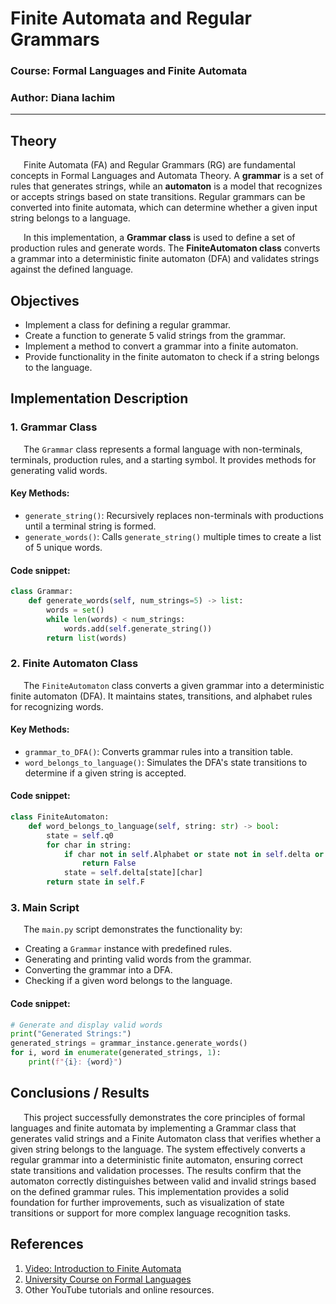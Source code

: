 # Finite Automata and Regular Grammars

### Course: Formal Languages and Finite Automata
### Author: Diana Iachim  

----

## Theory
&ensp;&ensp;&ensp;Finite Automata (FA) and Regular Grammars (RG) are fundamental concepts in Formal Languages and Automata Theory. A **grammar** is a set of rules that generates strings, while an **automaton** is a model that recognizes or accepts strings based on state transitions. Regular grammars can be converted into finite automata, which can determine whether a given input string belongs to a language.

&ensp;&ensp;&ensp;In this implementation, a **Grammar class** is used to define a set of production rules and generate words. The **FiniteAutomaton class** converts a grammar into a deterministic finite automaton (DFA) and validates strings against the defined language.

## Objectives

* Implement a class for defining a regular grammar.
* Create a function to generate 5 valid strings from the grammar.
* Implement a method to convert a grammar into a finite automaton.
* Provide functionality in the finite automaton to check if a string belongs to the language.

## Implementation Description

### **1. Grammar Class**
&ensp;&ensp;&ensp;The `Grammar` class represents a formal language with non-terminals, terminals, production rules, and a starting symbol. It provides methods for generating valid words.

#### **Key Methods:**
- `generate_string()`: Recursively replaces non-terminals with productions until a terminal string is formed.
- `generate_words()`: Calls `generate_string()` multiple times to create a list of 5 unique words.

#### **Code snippet:**
```python
class Grammar:
    def generate_words(self, num_strings=5) -> list:
        words = set()
        while len(words) < num_strings:
            words.add(self.generate_string())
        return list(words)
```

### **2. Finite Automaton Class**
&ensp;&ensp;&ensp;The `FiniteAutomaton` class converts a given grammar into a deterministic finite automaton (DFA). It maintains states, transitions, and alphabet rules for recognizing words.

#### **Key Methods:**
- `grammar_to_DFA()`: Converts grammar rules into a transition table.
- `word_belongs_to_language()`: Simulates the DFA's state transitions to determine if a given string is accepted.

#### **Code snippet:**
```python
class FiniteAutomaton:
    def word_belongs_to_language(self, string: str) -> bool:
        state = self.q0
        for char in string:
            if char not in self.Alphabet or state not in self.delta or char not in self.delta[state]:
                return False
            state = self.delta[state][char]
        return state in self.F
```

### **3. Main Script**
&ensp;&ensp;&ensp;The `main.py` script demonstrates the functionality by:
- Creating a `Grammar` instance with predefined rules.
- Generating and printing valid words from the grammar.
- Converting the grammar into a DFA.
- Checking if a given word belongs to the language.

#### **Code snippet:**
```python
# Generate and display valid words
print("Generated Strings:")
generated_strings = grammar_instance.generate_words()
for i, word in enumerate(generated_strings, 1):
    print(f"{i}: {word}")
```

## Conclusions / Results

&ensp;&ensp;&ensp;This project successfully demonstrates the core principles of formal languages and finite automata by implementing a Grammar class that generates valid strings and a Finite Automaton class that verifies whether a given string belongs to the language. The system effectively converts a regular grammar into a deterministic finite automaton, ensuring correct state transitions and validation processes. The results confirm that the automaton correctly distinguishes between valid and invalid strings based on the defined grammar rules. This implementation provides a solid foundation for further improvements, such as visualization of state transitions or support for more complex language recognition tasks. 
## References
1. [Video: Introduction to Finite Automata](https://www.youtube.com/watch?v=9syvZr-9xwk)
2. [University Course on Formal Languages](https://else.fcim.utm.md/course/view.php?id=98)
3. Other YouTube tutorials and online resources.


